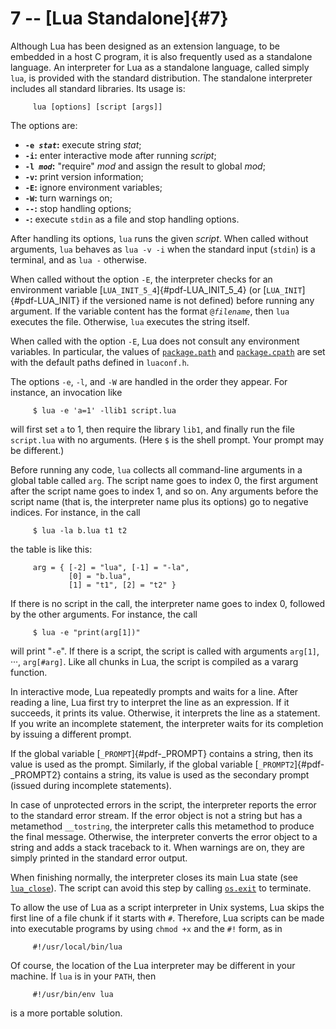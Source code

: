 # 7 -- [Lua Standalone]{#7}

Although Lua has been designed as an extension language, to be embedded
in a host C program, it is also frequently used as a standalone
language. An interpreter for Lua as a standalone language, called simply
`lua`, is provided with the standard distribution. The standalone
interpreter includes all standard libraries. Its usage is:

         lua [options] [script [args]]

The options are:

-   **`-e `*`stat`*:** execute string *stat*;
-   **`-i`:** enter interactive mode after running *script*;
-   **`-l `*`mod`*:** \"require\" *mod* and assign the result to global
    *mod*;
-   **`-v`:** print version information;
-   **`-E`:** ignore environment variables;
-   **`-W`:** turn warnings on;
-   **`--`:** stop handling options;
-   **`-`:** execute `stdin` as a file and stop handling options.

After handling its options, `lua` runs the given *script*. When called
without arguments, `lua` behaves as `lua -v -i` when the standard input
(`stdin`) is a terminal, and as `lua -` otherwise.

When called without the option `-E`, the interpreter checks for an
environment variable [`LUA_INIT_5_4`]{#pdf-LUA_INIT_5_4} (or
[`LUA_INIT`]{#pdf-LUA_INIT} if the versioned name is not defined) before
running any argument. If the variable content has the format
`@`*`filename`*, then `lua` executes the file. Otherwise, `lua` executes
the string itself.

When called with the option `-E`, Lua does not consult any environment
variables. In particular, the values of
[`package.path`]( /06_standard_lib/ch035#package-path) and
[`package.cpath`]( /06_standard_lib/ch03#package-cpath) are set with the default paths
defined in `luaconf.h`.

The options `-e`, `-l`, and `-W` are handled in the order they appear.
For instance, an invocation like

         $ lua -e 'a=1' -llib1 script.lua

will first set `a` to 1, then require the library `lib1`, and finally
run the file `script.lua` with no arguments. (Here `$` is the shell
prompt. Your prompt may be different.)

Before running any code, `lua` collects all command-line arguments in a
global table called `arg`. The script name goes to index 0, the first
argument after the script name goes to index 1, and so on. Any arguments
before the script name (that is, the interpreter name plus its options)
go to negative indices. For instance, in the call

         $ lua -la b.lua t1 t2

the table is like this:

         arg = { [-2] = "lua", [-1] = "-la",
                 [0] = "b.lua",
                 [1] = "t1", [2] = "t2" }

If there is no script in the call, the interpreter name goes to index 0,
followed by the other arguments. For instance, the call

         $ lua -e "print(arg[1])"

will print \"`-e`\". If there is a script, the script is called with
arguments `arg[1]`, ···, `arg[#arg]`. Like all chunks in Lua, the script
is compiled as a vararg function.

In interactive mode, Lua repeatedly prompts and waits for a line. After
reading a line, Lua first try to interpret the line as an expression. If
it succeeds, it prints its value. Otherwise, it interprets the line as a
statement. If you write an incomplete statement, the interpreter waits
for its completion by issuing a different prompt.

If the global variable [`_PROMPT`]{#pdf-_PROMPT} contains a string, then
its value is used as the prompt. Similarly, if the global variable
[`_PROMPT2`]{#pdf-_PROMPT2} contains a string, its value is used as the
secondary prompt (issued during incomplete statements).

In case of unprotected errors in the script, the interpreter reports the
error to the standard error stream. If the error object is not a string
but has a metamethod `__tostring`, the interpreter calls this metamethod
to produce the final message. Otherwise, the interpreter converts the
error object to a string and adds a stack traceback to it. When warnings
are on, they are simply printed in the standard error output.

When finishing normally, the interpreter closes its main Lua state (see
[`lua_close`]( /04_API/ch06#lua-close)). The script can avoid this step by calling
[`os.exit`]( /06_standard_lib/ch09#os-exit-code-close) to terminate.

To allow the use of Lua as a script interpreter in Unix systems, Lua
skips the first line of a file chunk if it starts with `#`. Therefore,
Lua scripts can be made into executable programs by using `chmod +x` and
the `#!` form, as in

         #!/usr/local/bin/lua

Of course, the location of the Lua interpreter may be different in your
machine. If `lua` is in your `PATH`, then

         #!/usr/bin/env lua

is a more portable solution.

